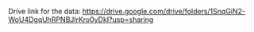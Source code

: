 Drive link for the data: https://drive.google.com/drive/folders/1SnqGiN2-WoU4DgqUhRPNBJlrKro0yDkI?usp=sharing
